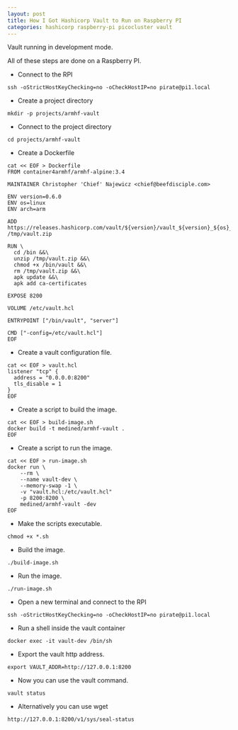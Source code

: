 ```yaml
---
layout: post
title: How I Got Hashicorp Vault to Run on Raspberry PI
categories: hashicorp raspberry-pi picocluster vault
---
```


Vault running in development mode.


All of these steps are done on a Raspberry PI. 

* Connect to the RPI

```
ssh -oStrictHostKeyChecking=no -oCheckHostIP=no pirate@pi1.local
```

* Create a project directory

```
mkdir -p projects/armhf-vault
```

* Connect to the project directory

```
cd projects/armhf-vault
```

* Create a Dockerfile

```
cat << EOF > Dockerfile
FROM container4armhf/armhf-alpine:3.4

MAINTAINER Christopher 'Chief' Najewicz <chief@beefdisciple.com>

ENV version=0.6.0
ENV os=linux
ENV arch=arm

ADD https://releases.hashicorp.com/vault/${version}/vault_${version}_${os}_${arch}.zip /tmp/vault.zip

RUN \
  cd /bin &&\
  unzip /tmp/vault.zip &&\
  chmod +x /bin/vault &&\
  rm /tmp/vault.zip &&\
  apk update &&\
  apk add ca-certificates

EXPOSE 8200

VOLUME /etc/vault.hcl

ENTRYPOINT ["/bin/vault", "server"]

CMD ["-config=/etc/vault.hcl"]
EOF
```

* Create a vault configuration file.

```
cat << EOF > vault.hcl
listener "tcp" {
  address = "0.0.0.0:8200"
  tls_disable = 1
}
EOF
```

* Create a script to build the image.

```
cat << EOF > build-image.sh
docker build -t medined/armhf-vault .
EOF
```

* Create a script to run the image.

```
cat << EOF > run-image.sh
docker run \
    --rm \
    --name vault-dev \
    --memory-swap -1 \
    -v "vault.hcl:/etc/vault.hcl"
    -p 8200:8200 \
    medined/armhf-vault -dev
EOF
```

* Make the scripts executable.

```
chmod +x *.sh
```

* Build the image.

```
./build-image.sh
```

* Run the image.

```
./run-image.sh
```

* Open a new terminal and connect to the RPI

```
ssh -oStrictHostKeyChecking=no -oCheckHostIP=no pirate@pi1.local
```

* Run a shell inside the vault container

```
docker exec -it vault-dev /bin/sh
```

* Export the vault http address.

```
export VAULT_ADDR=http://127.0.0.1:8200
```

* Now you can use the vault command.

```
vault status
```

* Alternatively you can use wget

```
http://127.0.0.1:8200/v1/sys/seal-status
```
